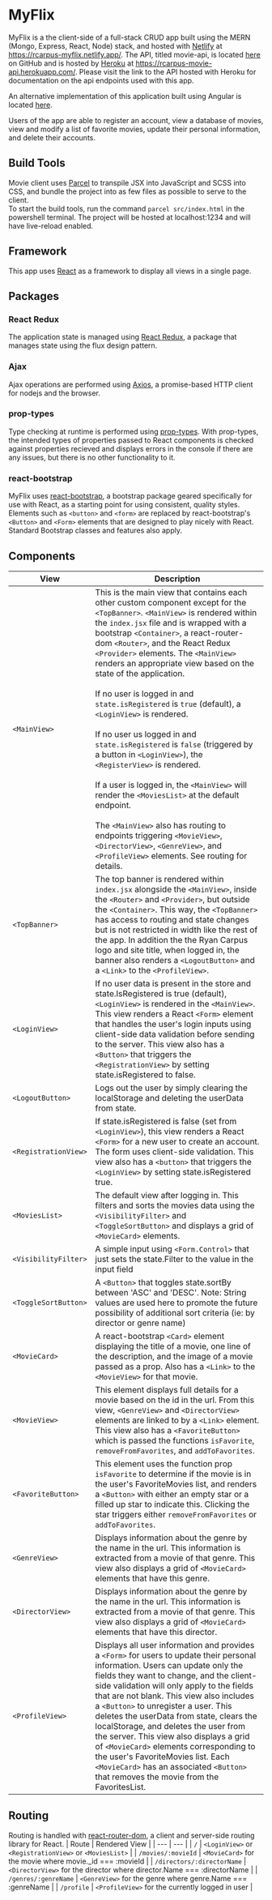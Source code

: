 # MyFlix
MyFlix is a the client-side of a full-stack CRUD app built using the MERN (Mongo, Express, React, Node) stack, and hosted with [Netlify](https://www.netlify.com/) at https://rcarpus-myflix.netlify.app/. The API, titled movie-api, is located [here](https://github.com/RCarpus/movie-api) on GitHub and is hosted by [Heroku](https://devcenter.heroku.com/) at https://rcarpus-movie-api.herokuapp.com/. Please visit the link to the API hosted with Heroku for documentation on the api endpoints used with this app.  

An alternative implementation of this application built using Angular is located [here](https://github.com/RCarpus/myFlix-Angular-client).

Users of the app are able to register an account, view a database of movies, view and modify a list of favorite movies, update their personal information, and delete their accounts. 
## Build Tools
Movie client uses [Parcel](https://parceljs.org/docs/) to transpile JSX into JavaScript and SCSS into CSS, and bundle the project into as few files as possible to serve to the client.  
To start the build tools, run the command `parcel src/index.html` in the powershell terminal. The project will be hosted at localhost:1234 and will have live-reload enabled.
## Framework
This app uses [React](https://reactjs.org/docs/getting-started.html) as a framework to display all views in a single page.
## Packages
### React Redux
The application state is managed using [React Redux](https://react-redux.js.org/introduction/getting-started), a package that manages state using the flux design pattern.
### Ajax
Ajax operations are performed using [Axios](https://axios-http.com/docs/intro), a promise-based HTTP client for nodejs and the browser. 
### prop-types
Type checking at runtime is performed using [prop-types](https://www.npmjs.com/package/prop-types). With prop-types, the intended types of properties passed to React components is checked against properties recieved and displays errors in the console if there are any issues, but there is no other functionality to it.
### react-bootstrap
MyFlix uses [react-bootstrap](https://react-bootstrap.github.io/getting-started/introduction/), a bootstrap package geared specifically for use with React, as a starting point for using consistent, quality styles. Elements such as `<button>` and `<form>` are replaced by react-bootstrap's `<Button>` and `<Form>` elements that are designed to play nicely with React. Standard Bootstrap classes and features also apply.
## Components
| View | Description |
| --- | --- |
| `<MainView>` | This is the main view that contains each other custom component except for the `<TopBanner>`. `<MainView>` is rendered within the `index.jsx` file and is wrapped with a bootstrap `<Container>`, a react-router-dom `<Router>`, and the React Redux `<Provider>` elements. The `<MainView>` renders an appropriate view based on the state of the application. <br><br> If no user is logged in and `state.isRegistered` is `true` (default), a `<LoginView>` is rendered. <br><br> If no user us logged in and `state.isRegistered` is `false` (triggered by a button in `<LoginView>`), the `<RegisterView>` is rendered. <br><br> If a user is logged in, the `<MainView>` will render the `<MoviesList>` at the default endpoint. <br><br> The `<MainView>` also has routing to endpoints triggering `<MovieView>`, `<DirectorView>`, `<GenreView>`, and `<ProfileView>` elements. See routing for details. |
| `<TopBanner>` | The top banner is rendered within `index.jsx` alongside the `<MainView>`, inside the `<Router>` and `<Provider>`, but outside the `<Container>`. This way, the `<TopBanner>` has access to routing and state changes but is not restricted in width like the rest of the app. In addition the the Ryan Carpus logo and site title, when logged in, the banner also renders a `<LogoutButton>` and a `<Link>` to the `<ProfileView>`. |
| `<LoginView>` | If no user data is present in the store and state.IsRegistered is true (default), `<LoginView>` is rendered in the `<MainView>`. This view renders a React `<Form>` element that handles the user's login inputs using client-side data validation before sending to the server. This view also has a `<Button>` that triggers the `<RegistrationView>` by setting state.isRegistered to false. |
| `<LogoutButton>` | Logs out the user by simply clearing the localStorage and deleting the userData from state. |
| `<RegistrationView>` | If state.isRegistered is false (set from `<LoginView>`), this view renders a React `<Form>` for a new user to create an account. The form uses client-side validation. This view also has a `<button>` that triggers the `<LoginView>` by setting state.isRegistered true. |
| `<MoviesList>` | The default view after logging in. This filters and sorts the movies data using the `<VisibilityFilter>` and `<ToggleSortButton>` and displays a grid of `<MovieCard>` elements. |
| `<VisibilityFilter>` | A simple input using `<Form.Control>` that just sets the state.Filter to the value in the input field |
| `<ToggleSortButton>` | A `<Button>` that toggles state.sortBy between 'ASC' and 'DESC'. Note: String values are used here to promote the future possibility of additional sort criteria (ie: by director or genre name) |
| `<MovieCard>` | A react-bootstrap `<Card>` element displaying the title of a movie, one line of the description, and the image of a movie passed as a prop. Also has a `<Link>` to the `<MovieView>` for that movie. |
| `<MovieView>` | This element displays full details for a movie based on the id in the url. From this view, `<GenreView>` and `<DirectorView>` elements are linked to by a `<Link>` element. This view also has a `<FavoriteButton>` which is passed the functions `isFavorite`, `removeFromFavorites`, and `addToFavorites`. |
| `<FavoriteButton>` | This element uses the function prop `isFavorite` to determine if the movie is in the user's FavoriteMovies list, and renders a `<Button>` with either an empty star or a filled up star to indicate this. Clicking the star triggers either `removeFromFavorites` or `addToFavorites`. |
| `<GenreView>` | Displays information about the genre by the name in the url. This information is extracted from a movie of that genre. This view also displays a grid of `<MovieCard>` elements that have this genre. |
| `<DirectorView>` | Displays information about the genre by the name in the url. This information is extracted from a movie of that genre. This view also displays a grid of `<MovieCard>` elements that have this director. |
| `<ProfileView>` | Displays all user information and provides a `<Form>` for users to update their personal information. Users can update only the fields they want to change, and the client-side validation will only apply to the fields that are not blank. This view also includes a `<Button>` to unregister a user. This deletes the userData from state, clears the localStorage, and deletes the user from the server. This view also displays a grid of `<MovieCard>` elements corresponding to the user's FavoriteMovies list. Each `<MovieCard>` has an associated `<Button>` that removes the movie from the FavoritesList. |

## Routing
Routing is handled with [react-router-dom](https://github.com/remix-run/react-router/blob/main/docs/getting-started/tutorial.md), a client and server-side routing library for React.
| Route | Rendered View |
| --- | --- |
| `/` | `<LoginView>` or `<RegistrationView>` or `<MoviesList>` |
| `/movies/:movieId` | `<MovieCard>` for the movie where movie.\_id === :movieId |
| `/directors/:directorName` | `<DirectorView>` for the director where director.Name === :directorName |
| `/genres/:genreName` | `<GenreView>` for the genre where genre.Name === :genreName |
| `/profile` | `<ProfileView>` for the currently logged in user |

